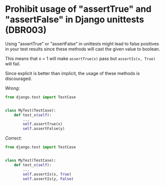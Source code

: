 # Prohibit usage of "assertTrue" and "assertFalse" in Django unittests (DBR003)

Using "assertTrue" or "assertFalse" in unittests might lead to false positives in your test results since these methods
will cast the given value to boolean.

This means that x = 1 will make `assertTrue(x)` pass but `assertIs(x, True)` will fail.

Since explicit is better than implicit, the usage of these methods is discouraged.

*Wrong:*

```python
from django.test import TestCase


class MyTest(TestCase):
    def test_x(self):
        ...
        self.assertTrue(x)
        self.assertFalse(y)
```

*Correct:*

```python
from django.test import TestCase


class MyTest(TestCase):
    def test_x(self):
        ...
        self.assertIs(x, True)
        self.assertIs(y, False)
```
